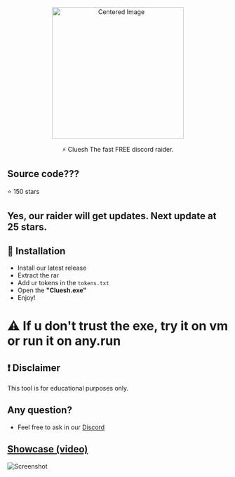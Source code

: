 <div align="center">
  <img src="https://cdn.discordapp.com/attachments/1367599000953294998/1371521269908115538/ing.png?ex=68237038&is=68221eb8&hm=bc3e7effb44a6b9cfcdff6fc051735336bbdf4682748ad54b58394f7af48fbae&" alt="Centered Image" width="300">
</div>

<p align="center">
  ⚡ Cluesh  
  The fast FREE discord raider.
</p>

## Source code???
⭐ 150 stars

## Yes, our raider will get updates. Next update at 25 stars.

## 💾 Installation
- Install our latest release
- Extract the rar
- Add ur tokens in the `tokens.txt`
- Open the **"Cluesh.exe"**
- Enjoy!

# ⚠ If u don't trust the exe, try it on vm or run it on any.run 

## ❗ Disclaimer
This tool is for educational purposes only.

## Any question? 
- Feel free to ask in our [Discord](https://discord.gg/pX3pQ5baFa)

## [Showcase (video)](https://www.youtube.com/watch?v=EJPt7jJwQCc&t=14s)

<p><img src="&" alt="Screenshot"></p>
